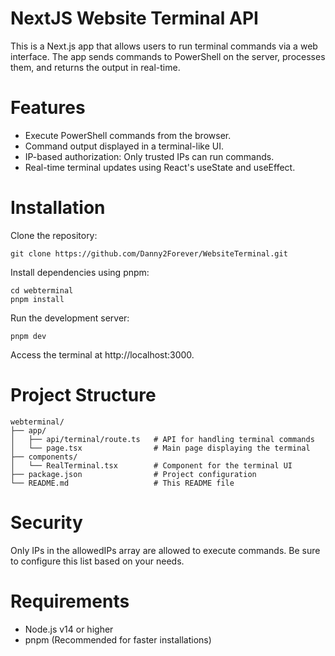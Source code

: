 # NextJS Website Terminal API
This is a Next.js app that allows users to run terminal commands via a web interface. The app sends commands to PowerShell on the server, processes them, and returns the output in real-time.

#  Features
- Execute PowerShell commands from the browser.
- Command output displayed in a terminal-like UI.
- IP-based authorization: Only trusted IPs can run commands.
- Real-time terminal updates using React's useState and useEffect.

#  Installation
Clone the repository:

```
git clone https://github.com/Danny2Forever/WebsiteTerminal.git
```

Install dependencies using pnpm:

```
cd webterminal
pnpm install
```
Run the development server:

```
pnpm dev
```

Access the terminal at http://localhost:3000.

# Project Structure
```
webterminal/
├── app/
│   ├── api/terminal/route.ts   # API for handling terminal commands
│   └── page.tsx                # Main page displaying the terminal
├── components/
│   └── RealTerminal.tsx        # Component for the terminal UI
├── package.json                # Project configuration
└── README.md                   # This README file
```

# Security
Only IPs in the allowedIPs array are allowed to execute commands. Be sure to configure this list based on your needs.

# Requirements
- Node.js v14 or higher
- pnpm (Recommended for faster installations)

